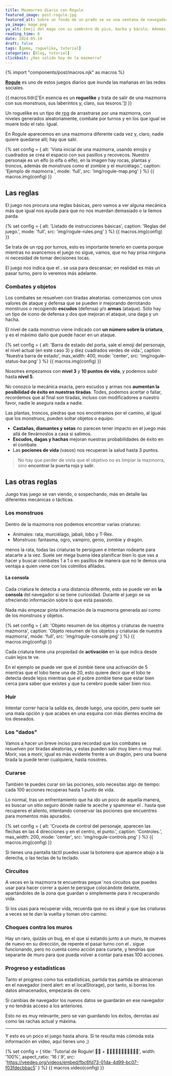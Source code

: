 ```yaml
---
title: Mazmorreo diario con Rogule
featured_image: post-rogule.jpg
featured_alt: Sobre un fondo de un prado se ve una ventana de navegador de Safari (con las tres bolitas de colores, rojo, amarillo y verde) con la web del juego rogule abierta. Aparece el emoji del elfo, una breve introducción y el botón verde de iniciar partida.
ya_image: mage.png
ya_alt: Emoji del mago con su sombrero de pico, barba y báculo. Además tiene un parche en el ojo izquierdo.
reading_time: 6
date: 2024-05-19
draft: false
tags: [game, roguelike, tutorial]
categories: [blog, tutorial]
clickbait: ¿Has salido hoy de la mazmorra?
---
```

{% import "components/post/macros.njk" as macros %}

**[Rogule](https://rogule.com)** es uno de estos juegos diarios que inunda las mañanas en las redes sociales.

{{ macros.tldr(['En esencia es un <strong>roguelike</strong> y trata de salir de una mazmorra con sus monstruos, sus laberintos y, claro, sus tesoros.']) }}

Un roguelike es un tipo de <abbr title="role-playing game">rpg</abbr> de arrastrarse por una mazmorra, con niveles generados aleatoriamente, combate por turnos y en los que igual se muere todo el rato. Igual.

En Rogule aparecemos en una mazmorra diferente cada vez y, claro, nadie quiere quedarse allí; hay que salir.

{% set config = {
  alt: 'Vista inicial de una mazmorra, usando emojis y cuadrados se crea el espacio con sus pasillos y recovecos. Nuestro personaje es un elfo (o elfa o elfe), en la imagen hay rocas, plantas y troncos, además de monstruos como el zombie y el murciélago.',
  caption: 'Ejemplo de mazmorra.',
  mode: 'full',
  src: 'img/rogule-map.png'
} %}
{{ macros.img(config) }}

## Las reglas

El juego nos procura una reglas básicas, pero vamos a ver alguna mecánica más que igual nos ayuda para que no nos muerdan demasiado o la liemos parda.

{% set config = {
  alt: 'Listado de instrucciones básicas',
  caption: 'Reglas del juego.',
  mode: 'full',
  src: 'img/rogule-rules.png'
} %}
{{ macros.img(config) }}

Se trata de un rpg por turnos, esto es importante tenerlo en cuenta porque mientras no avancemos el juego no sigue, vamos, que no hay prisa ninguna ni necesidad de tomar decisiones locas.

El juego nos indica que el **.** se usa para descansar; en realidad es más un pasar turno, pero lo veremos más adelante.

### Combates y objetos

Los combates se resuelven con tiradas aleatorias. comenzamos con unos valores de ataque y defensa que se pueden ir mejorando derrotando monstruos o recogiendo **escudos** (defensa) y/o **armas** (ataque). Sólo hay un tipo de icono de defensa y dos que mejoran el ataque, una daga y un hacha.

El nivel de cada monstruo viene indicado con **un número sobre la criatura**, y es el máximo daño que puede hacer en un ataque.

{% set config = {
  alt: 'Barra de estado del porta, sale el emoji del personaje, el nivel actual (en este caso 3) y diez cuadrados verdes de vida.',
  caption: 'Nuestra barra de estado',
  max_width: 400,
  mode: 'center',
  src: 'img/rogule-status-bar.png'
} %}
{{ macros.img(config) }}

Nosotres empezamos con **nivel 3** y **10 puntos de vida**, y podemos subir hasta **nivel 5**.

No conozco la mecánica exacta, pero escudos y armas nos **aumentan la posibilidad de éxito en nuestras tiradas**. Todes, podemos acertar o fallar, recordemos que al final son tiradas, incluso con modificadores a nuestro favor, nadie le asegura nada a nadie.

Las plantas, troncos, piedras que nos encontramos por el camino, al igual que los monstruos, pueden soltar objetos o equipo.

* **Castañas, diamantes y setas** no parecen tener impacto en el juego más allá de llevárnoslos a casa si salimos.
* **Escudos, dagas y hachas** mejoran nuestras probabilidades de éxito en el combate.
* Las **pociones de vida** (vasos) nos recuperan la salud hasta 3 puntos.

> No hay que perder de vista que el objetivo no es limpiar la mazmorra, sino **encontrar la puerta roja y salir**.

## Las otras reglas

Juego tras juego se van viendo, o sospechando, más en detalle las diferentes mecánicas o tácticas.

### Los monstruos

Dentro de la mazmorra nos podemos encontrar varias criaturas:

* Animales: rata, murciélago, jabalí, lobo y T-Rex.
* Monstruos: fantasma, ogro, vampiro, genio, zombie y dragón.

menos la rata, todas las criaturas te persiguen e intentan rodearte para atacarte a la vez. Suele ser mega buena idea planificar bien lo que vas a hacer y buscar combates 1 a 1 o en pasillos de manera que no le demos una ventaja a quien viene con los colmillos afilados.

#### La consola

Cada criatura te detecta a una distancia diferente, esto se puede ver en **la consola** del navegador si se tiene curiosidad. Durante el juego se va ofreciendo información sobre lo que está pasando.

Nada más empezar pinta información de la mazmorra generada así como de los monstruos y objetos.

{% set config = {
  alt: 'Objeto resumen de los objetos y criaturas de nuestra mazmorra',
  caption: 'Objeto resumen de los objetos y criaturas de nuestra mazmorra',
  mode: 'full',
  src: 'img/rogule-console.png'
} %}
{{ macros.img(config) }}

Cada criatura tiene una propiedad de **activación** en la que indica desde cuán lejos te ve.

En el ejemplo se puede ver que el zombie tiene una activación de 5 mientras que el lobo tiene una de 20, esto quiere decir que el lobo te detecta desde lejos mientras que el pobre zombie tiene que estar bien cerca para saber que existes y que tu cerebro puede saber bien rico.

### Huir

Intentar correr hacia la salida es, desde luego, una opción, pero suele ser una mala opción y que acabes en una esquina con más dientes encima de los deseados.

### Los "dados"

Vamos a hacer un breve inciso para recordad que los combates se resuelven por tiradas aleatorias, y estas pueden salir muy bien o muy mal. Morir, vas a morir, igual es más evidente frente a un dragón, pero una buena tirada la puede tener cualquiera, hasta nosotres.

### Curarse

También te puedes curar sin las pociones, solo necesitas algo de tiempo: cada 100 acciones recuperas hasta 1 punto de vida.

Lo normal, tras un enfrentamiento que ha ido un poco de aquella manera, es buscar un sitio seguro dónde nadie te aceche y spammear el **.** hasta que recuperes el aliento, intentando conservar las pociones que encuentres para momentos más apurados.

{% set config = {
  alt: 'Cruceta de control del personaje, aparecen las flechas en las 4 direcciones y en el centro, el punto.',
  caption: 'Controles.',
  max_width: 200,
  mode: 'center',
  src: 'img/rogule-controls.png'
} %}
{{ macros.img(config) }}

Si tienes una pantalla táctil puedes usar la botonera que aparece abajo a la derecha, o las teclas de tu teclado.

### Circuitos

A veces en la mazmorra te encuentras peque˜nos circuitos que puedes usar para hacer correr a quien te persigue colocándote delante, apartándoles de la zona que guardan o simplemente para ir recuperando vida.

Si los usas para recuperar vida, recuerda que no es ideal y que las criaturas a veces se te dan la vuelta y toman otro camino.

### Choques contra los muros

Hay un raro, quizás un bug, en el que si estando junto a un muro, te mueves de nuevo en su dirección, de repente el pasar turno con el **.** sigue funcionando, pero no cuenta como acción para curarte, y tendrías que separarte de muro para que pueda volver a contar para esas 100 acciones.

### Progreso y estadísticas

Tanto el progreso como tus estadísticas, partida tras partida se almacenan en el navegador (nerd alert: en el localStorage), por tanto, si borras los datos almacenados, empezarás de cero.

Si cambias de navegador los nuevos datos se guardarán en ese navegador y no tendrás acceso a los anteriores.

Esto no es muy relevante, pero se van guardando los éxitos, derrotas así como las rachas actual y máxima.

***

Y esto es un poco el juego hasta ahora. Si te resulta más cómoda esta información en vídeo, aquí tienes uno ;)

{% set config = {
  title: 'Tutorial de Rogule! 🧝🏼 + 🐀🦇👻🐗🐺👹🧛🧞🧟🐉🦖',
  width: '100%',
  aspect_ratio: '16 / 9',
  src: 'https://veedeo.org/videos/embed/fbc6fd73-01da-4d99-bc07-f03fdecbbac5'
} %}
{{ macros.video(config) }}
